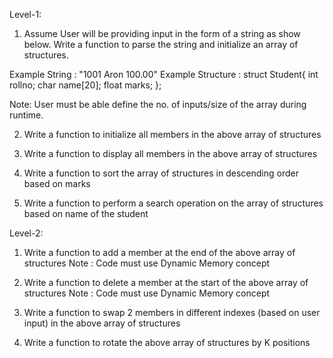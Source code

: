 Level-1:
1. Assume User will be providing input in the form of a string as show below. 
Write a function to parse the string and initialize an array of structures. 

Example String : "1001 Aron 100.00" 
Example Structure : 
    struct Student{
        int rollno;
        char name[20];
        float marks;
    };

Note: User must be able define the no. of inputs/size of the array during runtime.

2. Write a function to initialize all members in the above array of structures

3. Write a function to display all members in the above array of structures

4. Write a function to sort the array of structures in descending order based on marks 

5. Write a function to perform a search operation on the array of structures based on name of the student

 

Level-2:
1. Write a function to add a member at the end of the above array of structures
Note : Code must use Dynamic Memory concept

2. Write a function to delete a member at the start of the above array of structures
Note : Code must use Dynamic Memory concept

3. Write a function to swap 2 members in different indexes (based on user input) in the above array of structures

3. Write a function to rotate the above array of structures by K positions